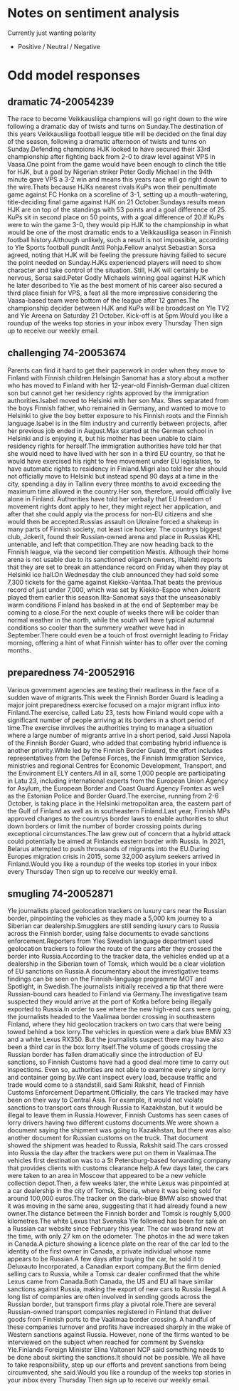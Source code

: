 # Notes on sentiment analysis
Currently just wanting polarity
- Positive / Neutral / Negative

# Odd model responses

## dramatic 74-20054239
The race to become Veikkausliiga champions will go right down to the wire following a dramatic day of twists and turns on Sunday.The destination of this years Veikkausliiga football league title will be decided on the final day of the season, following a dramatic afternoon of twists and turns on Sunday.Defending champions HJK looked to have secured their 33rd championship after fighting back from 2-0 to draw level against VPS in Vaasa.One point from the game would have been enough to clinch the title for HJK, but a goal by Nigerian striker Peter Godly Michael in the 94th minute gave VPS a 3-2 win and means this years race will go right down to the wire.Thats because HJKs nearest rivals KuPs won their penultimate game against FC Honka on a scoreline of 3-1, setting up a mouth-watering, title-deciding final game against HJK on 21 October.Sundays results mean HJK are on top of the standings with 53 points and a goal difference of 25. KuPs sit in second place on 50 points, with a goal difference of 20.If KuPs were to win the game 3-0, they would pip HJK to the championship in what would be one of the most dramatic ends to a Veikkausliiga season in Finnish football history.Although unlikely, such a result is not impossible, according to Yle Sports football pundit Antti Pohja.Fellow analyst Sebastian Sorsa agreed, noting that HJK will be feeling the pressure having failed to secure the point needed on Sunday.HJKs experienced players will need to show character and take control of the situation. Still, HJK will certainly be nervous, Sorsa said.Peter Godly Michaels winning goal against HJK  which he later described to Yle as the best moment of his career  also secured a third place finish for VPS, a feat all the more impressive considering the Vaasa-based team were bottom of the league after 12 games.The championship decider between HJK and KuPs will be broadcast on Yle TV2 and Yle Areena on Saturday 21 October. Kick-off is at 5pm.Would you like a roundup of the weeks top stories in your inbox every Thursday Then sign up to receive our weekly email.

## challenging 74-20053674
Parents can find it hard to get their paperwork in order when they move to Finland with Finnish children.Helsingin Sanomat has a story about a mother who has moved to Finland with her 12-year-old Finnish-German dual citizen son  but cannot get her residency rights approved by the immigration authorities.Isabel moved to Helsinki with her son Max. Shes separated from the boys Finnish father, who remained in Germany, and wanted to move to Helsinki to give the boy better exposure to his Finnish roots and the Finnish language.Isabel is in the film industry and currently between projects, after her previous job ended in August.Max started at the German school in Helsinki and is enjoying it, but his mother has been unable to claim residency rights for herself.The immigration authorities have told her that she would need to have lived with her son in a third EU country, so that he would have exercised his right to free movement under EU legislation, to have automatic rights to residency in Finland.Migri also told her she should not officially move to Helsinki but instead spend 90 days at a time in the city, spending a day in Tallinn every three months to avoid exceeding the maximum time allowed in the country.Her son, therefore, would officially live alone in Finland. Authorities have told her verbally that EU freedom of movement rights dont apply to her, they might reject her application, and after that she could apply via the process for non-EU citizens  and she would then be accepted.Russias assault on Ukraine forced a shakeup in many parts of Finnish society, not least ice hockey. The countrys biggest club, Jokerit, found their Russian-owned arena and place in Russias KHL untenable, and left that competition.They are now heading back to the Finnish league, via the second tier competition Mestis. Although their home arena is not usable due to its sanctioned oligarch owners, Iltalehti reports that they are set to break an attendance record on Friday when they play at Helsinki ice hall.On Wednesday the club announced they had sold some 7,300 tickets for the game against Kiekko-Vantaa.That beats the previous record of just under 7,000, which was set by Kiekko-Espoo when Jokerit played them earlier this season.Ilta-Sanomat says that the unseasonably warm conditions Finland has basked in at the end of September may be coming to a close.For the next couple of weeks there will be colder than normal weather in the north, while the south will have typical autumnal conditions  so cooler than the summery weather weve had in September.There could even be a touch of frost overnight leading to Friday morning, offering a hint of what Finnish winter has to offer over the coming months.

## preparedness 74-20052916
Various government agencies are testing their readiness in the face of a sudden wave of migrants.This week the Finnish Border Guard is leading a major joint preparedness exercise focused on a major migrant influx into Finland.The exercise, called Latu 23, tests how Finland would cope with a significant number of people arriving at its borders in a short period of time.The exercise involves the authorities trying to manage a situation where a large number of migrants arrive in a short period, said Jussi Napola of the Finnish Border Guard, who added that combating hybrid influence is another priority.While led by the Finnish Border Guard, the effort includes representatives from the Defense Forces, the Finnish Immigration Service, ministries and regional Centres for Economic Development, Transport, and the Environment ELY centers.All in all, some 1,000 people are participating in Latu 23, including international experts from the European Union Agency for Asylum, the European Border and Coast Guard Agency Frontex as well as the Estonian Police and Border Guard.The exercise, running from 2-6 October, is taking place in the Helsinki metropolitan area, the eastern part of the Gulf of Finland as well as in southeastern Finland.Last year, Finnish MPs approved changes to the countrys border laws to enable authorities to shut down borders or limit the number of border crossing points during exceptional circumstances.The law grew out of concern that a hybrid attack could potentially be aimed at Finlands eastern border with Russia. In 2021, Belarus attempted to push throusands of migrants into the EU.During Europes migration crisis in 2015, some 32,000 asylum seekers arrived in Finland.Would you like a roundup of the weeks top stories in your inbox every Thursday Then sign up to receive our weekly email.

## smugling 74-20052871
Yle journalists placed geolocation trackers on luxury cars near the Russian border, pinpointing the vehicles as they made a 5,000 km journey to a Siberian car dealership.Smugglers are still sending luxury cars to Russia across the Finnish border, using false documents to evade sanctions enforcement.Reporters from Yles Swedish language department used geolocation trackers to follow the route of the cars after they crossed the border into Russia.According to the tracker data, the vehicles ended up at a dealership in the Siberian town of Tomsk, which would be a clear violation of EU sanctions on Russia.A documentary about the investigative teams findings can be seen on the Finnish-language programme MOT and Spotlight, in Swedish.The journalists initially received a tip that there were Russian-bound cars headed to Finland via Germany.The investigative team suspected they would arrive at the port of Kotka before being illegally exported to Russia.In order to see where the new high-end cars were going, the journalists headed to the Vaalimaa border crossing in southeastern Finland, where they hid geolocation trackers on two cars that were being towed behind a box lorry.The vehicles in question were a dark blue BMW X3 and a white Lexus RX350. But the journalists suspect there may have also been a third car in the box lorry itself.The volume of goods crossing the Russian border has fallen dramatically since the introduction of EU sanctions, so Finnish Customs have had a good deal more time to carry out inspections. Even so, authorities are not able to examine every single lorry and container going by.We cant inspect every load, because traffic and trade would come to a standstill, said Sami Rakshit, head of Finnish Customs Enforcement Department.Officially, the cars Yle tracked may have been on their way to Central Asia. For example, it would not violate sanctions to transport cars through Russia to Kazakhstan, but it would be illegal to leave them in Russia.However, Finnish Customs has seen cases of lorry drivers having two different customs documents.We were shown a document saying the shipment was going to Kazakhstan, but there was also another document for Russian customs on the truck. That document showed the shipment was headed to Russia, Rakshit said.The cars crossed into Russia the day after the trackers were put on them in Vaalimaa.The vehicles first destination was to a St Petersburg-based forwarding company that provides clients with customs clearance help.A few days later, the cars were taken to an area in Moscow that appeared to be a new vehicle collection depot.Then, a few weeks later, the white Lexus was pinpointed at a car dealership in the city of Tomsk, Siberia, where it was being sold for around 100,000 euros.The tracker on the dark-blue BMW also showed that it was moving in the same area, suggesting that it had already found a new owner.The distance between the Finnish border and Tomsk is roughly 5,000 kilometres.The white Lexus that Svenska Yle followed has been for sale on a Russian car website since February this year. The car was brand new at the time, with only 27 km on the odometer. The photos in the ad were taken in Canada.A picture showing a licence plate on the rear of the car led to the identity of the first owner in Canada, a private individual whose name appears to be Russian.A few days after buying the car, he sold it to Deluxauto Incorporated, a Canadian export company.But the firm denied selling cars to Russia, while a Tomsk car dealer confirmed that the white Lexus came from Canada.Both Canada, the US and EU all have similar sanctions against Russia, making the export of new cars to Russia illegal.A long list of companies are often involved in sending goods across the Russian border, but transport firms play a pivotal role.There are several Russian-owned transport companies registered in Finland that deliver goods from Finnish ports to the Vaalimaa border crossing. A handful of these companies turnover and profits have increased sharply in the wake of Western sanctions against Russia. However, none of the firms wanted to be interviewed on the subject when reached for comment by Svenska Yle.Finlands Foreign Minister Elina Valtonen NCP said something needs to be done about skirting the sanctions.It should not be possible. We all have to take responsibility, step up our efforts and prevent sanctions from being circumvented, she said.Would you like a roundup of the weeks top stories in your inbox every Thursday Then sign up to receive our weekly email.